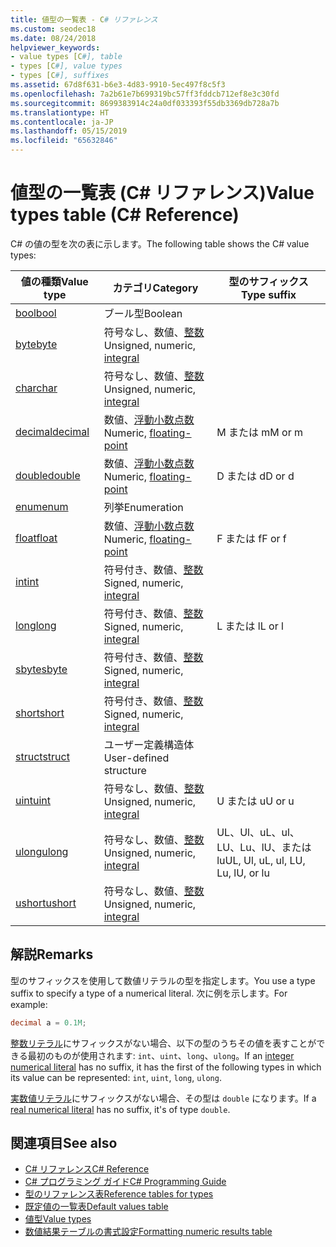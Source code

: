 ```yaml
---
title: 値型の一覧表 - C# リファレンス
ms.custom: seodec18
ms.date: 08/24/2018
helpviewer_keywords:
- value types [C#], table
- types [C#], value types
- types [C#], suffixes
ms.assetid: 67d8f631-b6e3-4d83-9910-5ec497f8c5f3
ms.openlocfilehash: 7a2b61e7b699319bc57ff3fddcb712ef8e3c30fd
ms.sourcegitcommit: 8699383914c24a0df033393f55db3369db728a7b
ms.translationtype: HT
ms.contentlocale: ja-JP
ms.lasthandoff: 05/15/2019
ms.locfileid: "65632846"
---
```

# <a name="value-types-table-c-reference"></a><span data-ttu-id="302c9-102">値型の一覧表 (C# リファレンス)</span><span class="sxs-lookup"><span data-stu-id="302c9-102">Value types table (C# Reference)</span></span>

<span data-ttu-id="302c9-103">C# の値の型を次の表に示します。</span><span class="sxs-lookup"><span data-stu-id="302c9-103">The following table shows the C# value types:</span></span>

|<span data-ttu-id="302c9-104">値の種類</span><span class="sxs-lookup"><span data-stu-id="302c9-104">Value type</span></span>|<span data-ttu-id="302c9-105">カテゴリ</span><span class="sxs-lookup"><span data-stu-id="302c9-105">Category</span></span>|<span data-ttu-id="302c9-106">型のサフィックス</span><span class="sxs-lookup"><span data-stu-id="302c9-106">Type suffix</span></span>|
|----------------|--------------|-----------------|
|[<span data-ttu-id="302c9-107">bool</span><span class="sxs-lookup"><span data-stu-id="302c9-107">bool</span></span>](bool.md)|<span data-ttu-id="302c9-108">ブール型</span><span class="sxs-lookup"><span data-stu-id="302c9-108">Boolean</span></span>||
|[<span data-ttu-id="302c9-109">byte</span><span class="sxs-lookup"><span data-stu-id="302c9-109">byte</span></span>](byte.md)|<span data-ttu-id="302c9-110">符号なし、数値、[整数](integral-types-table.md)</span><span class="sxs-lookup"><span data-stu-id="302c9-110">Unsigned, numeric, [integral](integral-types-table.md)</span></span>||
|[<span data-ttu-id="302c9-111">char</span><span class="sxs-lookup"><span data-stu-id="302c9-111">char</span></span>](char.md)|<span data-ttu-id="302c9-112">符号なし、数値、[整数](integral-types-table.md)</span><span class="sxs-lookup"><span data-stu-id="302c9-112">Unsigned, numeric, [integral](integral-types-table.md)</span></span>||
|[<span data-ttu-id="302c9-113">decimal</span><span class="sxs-lookup"><span data-stu-id="302c9-113">decimal</span></span>](decimal.md)|<span data-ttu-id="302c9-114">数値、[浮動小数点数](floating-point-types-table.md)</span><span class="sxs-lookup"><span data-stu-id="302c9-114">Numeric, [floating-point](floating-point-types-table.md)</span></span>|<span data-ttu-id="302c9-115">M または m</span><span class="sxs-lookup"><span data-stu-id="302c9-115">M or m</span></span>|
|[<span data-ttu-id="302c9-116">double</span><span class="sxs-lookup"><span data-stu-id="302c9-116">double</span></span>](double.md)|<span data-ttu-id="302c9-117">数値、[浮動小数点数](floating-point-types-table.md)</span><span class="sxs-lookup"><span data-stu-id="302c9-117">Numeric, [floating-point](floating-point-types-table.md)</span></span>|<span data-ttu-id="302c9-118">D または d</span><span class="sxs-lookup"><span data-stu-id="302c9-118">D or d</span></span>|
|[<span data-ttu-id="302c9-119">enum</span><span class="sxs-lookup"><span data-stu-id="302c9-119">enum</span></span>](enum.md)|<span data-ttu-id="302c9-120">列挙</span><span class="sxs-lookup"><span data-stu-id="302c9-120">Enumeration</span></span>||
|[<span data-ttu-id="302c9-121">float</span><span class="sxs-lookup"><span data-stu-id="302c9-121">float</span></span>](float.md)|<span data-ttu-id="302c9-122">数値、[浮動小数点数](floating-point-types-table.md)</span><span class="sxs-lookup"><span data-stu-id="302c9-122">Numeric, [floating-point](floating-point-types-table.md)</span></span>|<span data-ttu-id="302c9-123">F または f</span><span class="sxs-lookup"><span data-stu-id="302c9-123">F or f</span></span>|
|[<span data-ttu-id="302c9-124">int</span><span class="sxs-lookup"><span data-stu-id="302c9-124">int</span></span>](int.md)|<span data-ttu-id="302c9-125">符号付き、数値、[整数](integral-types-table.md)</span><span class="sxs-lookup"><span data-stu-id="302c9-125">Signed, numeric, [integral](integral-types-table.md)</span></span>||
|[<span data-ttu-id="302c9-126">long</span><span class="sxs-lookup"><span data-stu-id="302c9-126">long</span></span>](long.md)|<span data-ttu-id="302c9-127">符号付き、数値、[整数](integral-types-table.md)</span><span class="sxs-lookup"><span data-stu-id="302c9-127">Signed, numeric, [integral](integral-types-table.md)</span></span>|<span data-ttu-id="302c9-128">L または l</span><span class="sxs-lookup"><span data-stu-id="302c9-128">L or l</span></span>|
|[<span data-ttu-id="302c9-129">sbyte</span><span class="sxs-lookup"><span data-stu-id="302c9-129">sbyte</span></span>](sbyte.md)|<span data-ttu-id="302c9-130">符号付き、数値、[整数](integral-types-table.md)</span><span class="sxs-lookup"><span data-stu-id="302c9-130">Signed, numeric, [integral](integral-types-table.md)</span></span>||
|[<span data-ttu-id="302c9-131">short</span><span class="sxs-lookup"><span data-stu-id="302c9-131">short</span></span>](short.md)|<span data-ttu-id="302c9-132">符号付き、数値、[整数](integral-types-table.md)</span><span class="sxs-lookup"><span data-stu-id="302c9-132">Signed, numeric, [integral](integral-types-table.md)</span></span>||
|[<span data-ttu-id="302c9-133">struct</span><span class="sxs-lookup"><span data-stu-id="302c9-133">struct</span></span>](struct.md)|<span data-ttu-id="302c9-134">ユーザー定義構造体</span><span class="sxs-lookup"><span data-stu-id="302c9-134">User-defined structure</span></span>||
|[<span data-ttu-id="302c9-135">uint</span><span class="sxs-lookup"><span data-stu-id="302c9-135">uint</span></span>](uint.md)|<span data-ttu-id="302c9-136">符号なし、数値、[整数](integral-types-table.md)</span><span class="sxs-lookup"><span data-stu-id="302c9-136">Unsigned, numeric, [integral](integral-types-table.md)</span></span>|<span data-ttu-id="302c9-137">U または u</span><span class="sxs-lookup"><span data-stu-id="302c9-137">U or u</span></span>|
|[<span data-ttu-id="302c9-138">ulong</span><span class="sxs-lookup"><span data-stu-id="302c9-138">ulong</span></span>](ulong.md)|<span data-ttu-id="302c9-139">符号なし、数値、[整数](integral-types-table.md)</span><span class="sxs-lookup"><span data-stu-id="302c9-139">Unsigned, numeric, [integral](integral-types-table.md)</span></span>|<span data-ttu-id="302c9-140">UL、Ul、uL、ul、LU、Lu、lU、または lu</span><span class="sxs-lookup"><span data-stu-id="302c9-140">UL, Ul, uL, ul, LU, Lu, lU, or lu</span></span>|
|[<span data-ttu-id="302c9-141">ushort</span><span class="sxs-lookup"><span data-stu-id="302c9-141">ushort</span></span>](ushort.md)|<span data-ttu-id="302c9-142">符号なし、数値、[整数](integral-types-table.md)</span><span class="sxs-lookup"><span data-stu-id="302c9-142">Unsigned, numeric, [integral](integral-types-table.md)</span></span>||

## <a name="remarks"></a><span data-ttu-id="302c9-143">解説</span><span class="sxs-lookup"><span data-stu-id="302c9-143">Remarks</span></span>

<span data-ttu-id="302c9-144">型のサフィックスを使用して数値リテラルの型を指定します。</span><span class="sxs-lookup"><span data-stu-id="302c9-144">You use a type suffix to specify a type of a numerical literal.</span></span> <span data-ttu-id="302c9-145">次に例を示します。</span><span class="sxs-lookup"><span data-stu-id="302c9-145">For example:</span></span>

```csharp
decimal a = 0.1M;
```

<span data-ttu-id="302c9-146">[整数リテラル](~/_csharplang/spec/lexical-structure.md#integer-literals)にサフィックスがない場合、以下の型のうちその値を表すことができる最初のものが使用されます: `int`、`uint`、`long`、`ulong`。</span><span class="sxs-lookup"><span data-stu-id="302c9-146">If an [integer numerical literal](~/_csharplang/spec/lexical-structure.md#integer-literals) has no suffix, it has the first of the following types in which its value can be represented: `int`, `uint`, `long`, `ulong`.</span></span>

<span data-ttu-id="302c9-147">[実数値リテラル](~/_csharplang/spec/lexical-structure.md#real-literals)にサフィックスがない場合、その型は `double` になります。</span><span class="sxs-lookup"><span data-stu-id="302c9-147">If a [real numerical literal](~/_csharplang/spec/lexical-structure.md#real-literals) has no suffix, it's of type `double`.</span></span>

## <a name="see-also"></a><span data-ttu-id="302c9-148">関連項目</span><span class="sxs-lookup"><span data-stu-id="302c9-148">See also</span></span>

- [<span data-ttu-id="302c9-149">C# リファレンス</span><span class="sxs-lookup"><span data-stu-id="302c9-149">C# Reference</span></span>](../index.md)
- [<span data-ttu-id="302c9-150">C# プログラミング ガイド</span><span class="sxs-lookup"><span data-stu-id="302c9-150">C# Programming Guide</span></span>](../../programming-guide/index.md)
- [<span data-ttu-id="302c9-151">型のリファレンス表</span><span class="sxs-lookup"><span data-stu-id="302c9-151">Reference tables for types</span></span>](reference-tables-for-types.md)
- [<span data-ttu-id="302c9-152">既定値の一覧表</span><span class="sxs-lookup"><span data-stu-id="302c9-152">Default values table</span></span>](default-values-table.md)
- [<span data-ttu-id="302c9-153">値型</span><span class="sxs-lookup"><span data-stu-id="302c9-153">Value types</span></span>](value-types.md)
- [<span data-ttu-id="302c9-154">数値結果テーブルの書式設定</span><span class="sxs-lookup"><span data-stu-id="302c9-154">Formatting numeric results table</span></span>](formatting-numeric-results-table.md)
